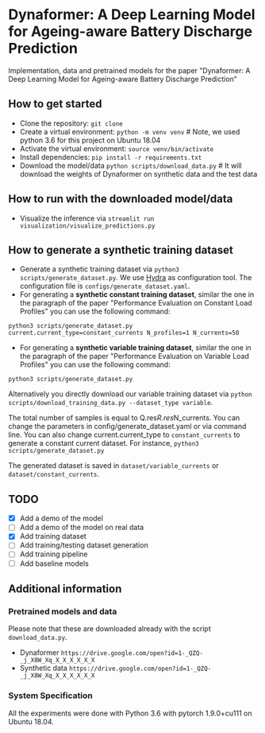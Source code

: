# Dynaformer: A Deep Learning Model for Ageing-aware Battery Discharge Prediction
Implementation, data and pretrained models for the paper "Dynaformer: A Deep Learning Model for Ageing-aware Battery Discharge Prediction"

## How to get started
* Clone the repository: `git clone`
* Create a virtual environment: `python -m venv venv` # Note, we used python 3.6 for this project on Ubuntu 18.04
* Activate the virtual environment: `source venv/bin/activate`
* Install dependencies: `pip install -r requirements.txt`
* Download the model/data `python scripts/download_data.py` # It will download the weights of Dynaformer on synthetic data and the test data

## How to run with the downloaded model/data
* Visualize the inference via `streamlit run visualization/visualize_predictions.py`

## How to generate a synthetic training dataset
* Generate a synthetic training dataset via `python3 scripts/generate_dataset.py`. We use [Hydra](https://github.com/facebookresearch/hydra) as configuration tool. The configuration file is `configs/generate_dataset.yaml`.
* For generating a **synthetic constant training dataset**, similar the one in the paragraph of the paper "Performance Evaluation on Constant Load Profiles" you can use the following command:
```
python3 scripts/generate_dataset.py current.current_type=constant_currents N_profiles=1 N_currents=50
```
* For generating a **synthetic variable training dataset**, similar the one in the paragraph of the paper "Performance Evaluation on Variable Load Profiles" you can use the following command:
```
python3 scripts/generate_dataset.py
```

Alternatively you directly download our variable training dataset via `python scripts/download_training_data.py --dataset_type variable`.


The total number of samples is equal to Q.res*R.res*N_currents. You can change the parameters in config/generate_dataset.yaml or via command line. 
You can also change current.current_type to `constant_currents` to generate a constant current dataset.
For instance,  `python3 scripts/generate_dataset.py`


The generated dataset is saved in `dataset/variable_currents` or `dataset/constant_currents`.

## TODO
* [X] Add a demo of the model
* [ ] Add a demo of the model on real data
* [X] Add training dataset
* [ ] Add training/testing dataset generation
* [ ] Add training pipeline
* [ ] Add baseline models

## Additional information
### Pretrained models and data 
Please note that these are downloaded already with the script `download_data.py`. 
* Dynaformer `https://drive.google.com/open?id=1-_QZQ-_j_X8W_Xq_X_X_X_X_X_X`
* Synthetic data `https://drive.google.com/open?id=1-_QZQ-_j_X8W_Xq_X_X_X_X_X_X`

### System Specification
All the experiments were done with Python 3.6 with pytorch 1.9.0+cu111 on Ubuntu 18.04.
